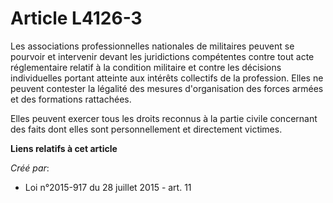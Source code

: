 # Article L4126-3

Les associations professionnelles nationales de militaires peuvent se pourvoir et intervenir devant les juridictions
compétentes contre tout acte réglementaire relatif à la condition militaire et contre les décisions individuelles portant
atteinte aux intérêts collectifs de la profession. Elles ne peuvent contester la légalité des mesures d'organisation des
forces armées et des formations rattachées.

Elles peuvent exercer tous les droits reconnus à la partie civile concernant des faits dont elles sont personnellement et
directement victimes.

**Liens relatifs à cet article**

_Créé par_:

  - Loi n°2015-917 du 28 juillet 2015 - art. 11
